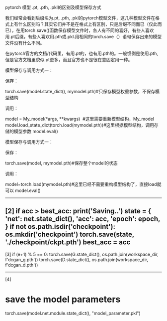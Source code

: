 

<!--
 * @version:
 * @Author:  StevenJokess https://github.com/StevenJokess
 * @Date: 2020-10-21 23:14:05
 * @LastEditors:  StevenJokess https://github.com/StevenJokess
 * @LastEditTime: 2020-12-14 21:46:49
 * @Description:
 * @TODO::
 * @Reference:[1]: https://blog.csdn.net/weixin_38145317/article/details/103582549
 *[2]: https://github.com/kuangliu/pytorch-cifar/blob/master/main.py
 [3]: https://github.com/0809zheng/pokemon-DCGAN-pytorch/blob/master/gan.py
 [4]: https://github.com/lyhue1991/eat_pytorch_in_20_days/blob/master/6-3%2C%E4%BD%BF%E7%94%A8GPU%E8%AE%AD%E7%BB%83%E6%A8%A1%E5%9E%8B.md
-->
pytorch 模型 .pt, .pth, .pkl的区别及模型保存方式

我们经常会看到后缀名为.pt, .pth, .pkl的pytorch模型文件，这几种模型文件在格式上有什么区别吗？其实它们并不是在格式上有区别，只是后缀不同而已（仅此而已），在用torch.save()函数保存模型文件时，各人有不同的喜好，有些人喜欢用.pt后缀，有些人喜欢用.pth或.pkl.用相同的torch.save（）语句保存出来的模型文件没有什么不同。

在pytorch官方的文档/代码里，有用.pt的，也有用.pth的。一般惯例是使用.pth,但是官方文档里貌似.pt更多，而且官方也不是很在意固定用一种。

模型保存与调用方式一：

保存：

torch.save(model.state_dict(), mymodel.pth)#只保存模型权重参数，不保存模型结构

调用：

model = My_model(*args, **kwargs)  #这里需要重新模型结构，My_model
model.load_state_dict(torch.load(mymodel.pth))#这里根据模型结构，调用存储的模型参数
model.eval()

模型保存与调用方式一：

保存：

torch.save(model, mymodel.pth)#保存整个model的状态

调用：

model=torch.load(mymodel.pth)#这里已经不需要重构模型结构了，直接load就可以
model.eval()

---
[2]
    if acc > best_acc:
        print('Saving..')
        state = {
            'net': net.state_dict(),
            'acc': acc,
            'epoch': epoch,
        }
        if not os.path.isdir('checkpoint'):
            os.mkdir('checkpoint')
        torch.save(state, './checkpoint/ckpt.pth')
        best_acc = acc
---
[3]
    if (e+1) % 5 == 0:
        torch.save(G.state_dict(), os.path.join(workspace_dir, f'dcgan_g.pth'))
        torch.save(D.state_dict(), os.path.join(workspace_dir, f'dcgan_d.pth'))

---
[4]
# save the model parameters
torch.save(model.net.module.state_dict(), "model_parameter.pkl")
